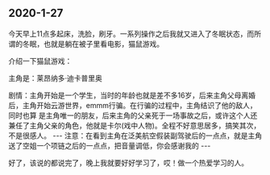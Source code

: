 ## 2020-1-27

今天早上11点多起床，洗脸，刷牙。一系列操作之后我就又进入了冬眠状态，而所谓的冬眠，也就是躺在被子里看电影，猫鼠游戏。

介绍一下猫鼠游戏：

主角是：莱昂纳多·迪卡普里奥

剧情：主角开始是一个学生，当时的年龄也就是差不多16岁，后来主角父母离婚后，主角开始云游世界，emmm行骗。在行骗的过程中，主角结识了他的敌人，同时也算
是主角唯一的朋友，后来主角的父亲死于一场事故之后，或许这个人还兼任了主角父亲的角色，他就是卡尔(戏中人物)。全程不好意思居多，搞笑其次，不是很感人。
--- 注意：在看到主角在泛美航空假装副驾驶后的一点点，就是主角送了空姐一个项链之后的一点点，把音量调低，你会感谢我的 ---

好了，该说的都说完了，晚上我就要好好学习了，哎！做一个热爱学习的人。
